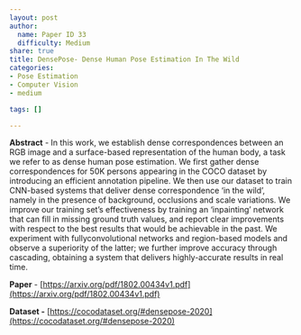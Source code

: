 ```yaml
---
layout: post
author:
  name: Paper ID 33
  difficulty: Medium
share: true
title: DensePose- Dense Human Pose Estimation In The Wild
categories:
- Pose Estimation
- Computer Vision
- medium

tags: []

---
```

**Abstract** - In this work, we establish dense correspondences between an RGB image and a surface-based representation of the human body, a task we refer to as dense human pose estimation. We first gather dense correspondences for 50K persons appearing in the COCO dataset by introducing an efficient annotation pipeline. We then use our dataset to train CNN-based systems that deliver dense correspondence ‘in the wild’, namely in the presence of background, occlusions and scale variations. We improve our training set’s effectiveness by training an ‘inpainting’ network that can fill in missing ground truth values, and report clear improvements with respect to the best results that would be achievable in the past. We experiment with fullyconvolutional networks and region-based models and observe a superiority of the latter; we further improve accuracy through cascading, obtaining a system that delivers highly-accurate results in real time.

**Paper** - [https://arxiv.org/pdf/1802.00434v1.pdf](https://arxiv.org/pdf/1802.00434v1.pdf)

**Dataset -** [https://cocodataset.org/#densepose-2020](https://cocodataset.org/#densepose-2020)
    